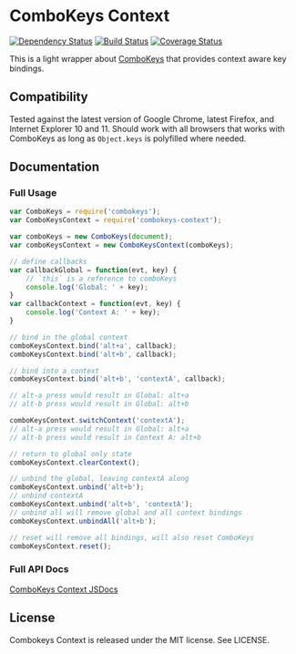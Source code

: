 # ComboKeys Context

[![Dependency Status](https://david-dm.org/MitMaro/combokeys-context.svg)](https://david-dm.org/MitMaro/combokeys-context)
[![Build Status](https://travis-ci.org/MitMaro/combokeys-context.svg)](https://travis-ci.org/MitMaro/combokeys-context)
[![Coverage Status](https://coveralls.io/repos/MitMaro/combokeys-context/badge.svg?branch=master)](https://coveralls.io/r/MitMaro/combokeys-context?branch=master)

This is a light wrapper about [ComboKeys](https://github.com/PolicyStat/combokeys) that provides context aware key
bindings.

## Compatibility

Tested against the latest version of Google Chrome, latest Firefox, and Internet Explorer 10 and 11. Should work with all
browsers that works with ComboKeys as long as `Object.keys` is polyfilled where needed.

## Documentation

### Full Usage

```javascript
var ComboKeys = require('combokeys');
var ComboKeysContext = require('combokeys-context');

var comboKeys = new ComboKeys(document);
var comboKeysContext = new ComboKeysContext(comboKeys);

// define callbacks
var callbackGlobal = function(evt, key) {
	// `this` is a reference to comboKeys
	console.log('Global: ' + key);
}
var callbackContext = function(evt, key) {
	console.log('Context A: ' + key);
}

// bind in the global context
comboKeysContext.bind('alt+a', callback);
comboKeysContext.bind('alt+b', callback);

// bind into a context
comboKeysContext.bind('alt+b', 'contextA', callback);

// alt-a press would result in Global: alt+a
// alt-b press would result in Global: alt+b

comboKeysContext.switchContext('contextA');
// alt-a press would result in Global: alt+a
// alt-b press would result in Context A: alt+b

// return to global only state
comboKeysContext.clearContext();

// unbind the global, leaving contextA along
comboKeysContext.unbind('alt+b');
// unbind contextA
comboKeysContext.unbind('alt+b', 'contextA');
// unbind all will remove global and all context bindings
comboKeysContext.unbindAll('alt+b');

// reset will remove all bindings, will also reset ComboKeys
comboKeysContext.reset();
```

### Full API Docs
[ComboKeys Context JSDocs](http://www.mitmaro.ca/combokeys-context/)

## License

Combokeys Context is released under the MIT license. See LICENSE.
